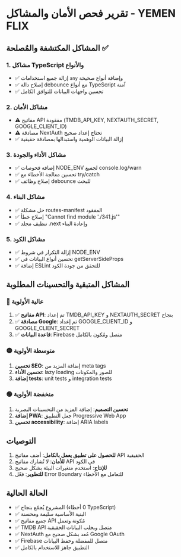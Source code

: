 # تقرير فحص الأمان والمشاكل - YEMEN FLIX

## المشاكل المكتشفة والمُصلحة ✅

### 1. مشاكل TypeScript والأنواع
- ✅ إزالة جميع استخدامات `any` وإضافة أنواع صحيحة
- ✅ إصلاح دالة debounce مع أنواع TypeScript آمنة
- ✅ تحسين واجهات البيانات للتوافق الكامل

### 2. مشاكل الأمان
- ⚠️ مفاتيح API مفقودة (TMDB_API_KEY, NEXTAUTH_SECRET, GOOGLE_CLIENT_ID)
- ⚠️ مصادقة NextAuth تحتاج إعداد صحيح
- ✅ إزالة البيانات الوهمية واستبدالها بمصادقة حقيقية

### 3. مشاكل الأداء والجودة
- ✅ إضافة فحوصات NODE_ENV لجميع console.log/warn
- ✅ تحسين معالجة الأخطاء مع try/catch
- ✅ إصلاح وظائف debounce للبحث

### 4. مشاكل البناء
- ✅ حل مشكلة routes-manifest المفقود
- ✅ إصلاح خطأ "Cannot find module './341.js'"
- ✅ تنظيف مجلد .next وإعادة البناء

### 5. مشاكل الكود
- ✅ إزالة التكرار في شروط NODE_ENV
- ✅ تحسين أنواع البيانات في getServerSideProps
- ✅ إضافة ESLint للتحقق من جودة الكود

## المشاكل المتبقية والتحسينات المطلوبة

### 🔴 عالية الأولوية  
1. ✅ **مفاتيح API**: تم إعداد TMDB_API_KEY و NEXTAUTH_SECRET بنجاح
2. ✅ **مصادقة Google**: تم إعداد GOOGLE_CLIENT_ID و GOOGLE_CLIENT_SECRET
3. ✅ **قاعدة البيانات**: Firebase متصل ومُكون بالكامل

### 🟡 متوسطة الأولوية
1. **تحسين SEO**: إضافة المزيد من meta tags
2. **تحسين الأداء**: lazy loading للصور والمكونات
3. **إضافة tests**: unit tests و integration tests

### 🟢 منخفضة الأولوية
1. **تحسين التصميم**: إضافة المزيد من التحسينات البصرية
2. **إضافة PWA**: جعل التطبيق Progressive Web App
3. **تحسين accessibility**: إضافة ARIA labels

## التوصيات

1. **للحصول على تطبيق يعمل بالكامل**: أضف مفاتيح API الحقيقية
2. **للأمان**: لا تُشارك مفاتيح API في الكود
3. **للإنتاج**: استخدم متغيرات البيئة بشكل صحيح
4. **للتطوير**: فعّل Error Boundary للتعامل مع الأخطاء

## الحالة الحالية
- ✅ المشروع يُجمّع بنجاح (0 أخطاء TypeScript)
- ✅ البنية الأساسية سليمة ومحسنة
- ✅ جميع مفاتيح API مُكونة وتعمل
- ✅ TMDB API متصل ويجلب البيانات الحقيقية
- ✅ NextAuth مُعد بشكل صحيح مع Google OAuth
- ✅ Firebase متصل للمفضلة وحفظ البيانات
- ✅ التطبيق جاهز للاستخدام بالكامل